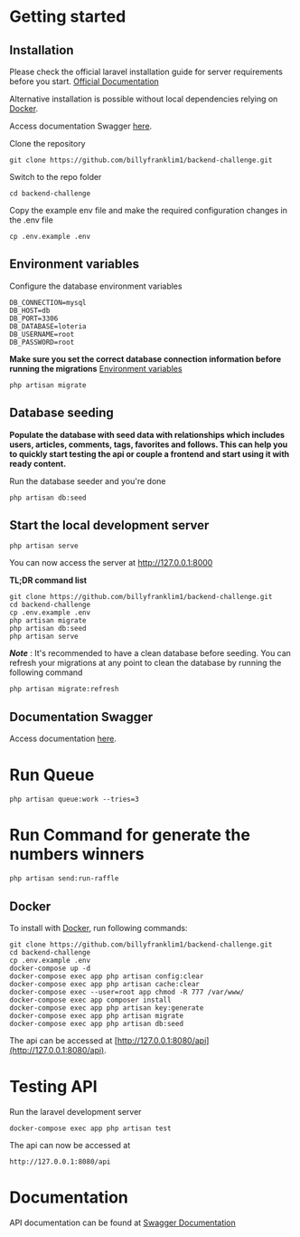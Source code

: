 # Getting started

## Installation

Please check the official laravel installation guide for server requirements before you start. [Official Documentation](https://laravel.com/docs/5.4/installation#installation)

Alternative installation is possible without local dependencies relying on [Docker](#docker). 

Access  documentation Swagger [here](http://127.0.0.1:8000/api/documentation).


Clone the repository

    git clone https://github.com/billyfranklim1/backend-challenge.git

Switch to the repo folder

    cd backend-challenge


Copy the example env file and make the required configuration changes in the .env file

    cp .env.example .env

## Environment variables

Configure the database environment variables

    DB_CONNECTION=mysql
    DB_HOST=db
    DB_PORT=3306
    DB_DATABASE=loteria
    DB_USERNAME=root
    DB_PASSWORD=root


**Make sure you set the correct database connection information before running the migrations** [Environment variables](#environment-variables)

    php artisan migrate

## Database seeding

**Populate the database with seed data with relationships which includes users, articles, comments, tags, favorites and follows. This can help you to quickly start testing the api or couple a frontend and start using it with ready content.**

Run the database seeder and you're done

    php artisan db:seed

## Start the local development server

    php artisan serve

You can now access the server at http://127.0.0.1:8000

**TL;DR command list**

    git clone https://github.com/billyfranklim1/backend-challenge.git
    cd backend-challenge
    cp .env.example .env
    php artisan migrate
    php artisan db:seed
    php artisan serve


***Note*** : It's recommended to have a clean database before seeding. You can refresh your migrations at any point to clean the database by running the following command

    php artisan migrate:refresh



## Documentation Swagger

Access documentation [here](http://127.0.0.1:8000/api/documentation).


# Run Queue

    php artisan queue:work --tries=3


# Run Command for generate the numbers winners

    php artisan send:run-raffle
    
## Docker

To install with [Docker](https://www.docker.com), run following commands:

```
git clone https://github.com/billyfranklim1/backend-challenge.git
cd backend-challenge
cp .env.example .env
docker-compose up -d
docker-compose exec app php artisan config:clear
docker-compose exec app php artisan cache:clear
docker-compose exec --user=root app chmod -R 777 /var/www/
docker-compose exec app composer install
docker-compose exec app php artisan key:generate
docker-compose exec app php artisan migrate
docker-compose exec app php artisan db:seed
```

The api can be accessed at [http://127.0.0.1:8080/api](http://127.0.0.1:8080/api).

# Testing API

Run the laravel development server

    docker-compose exec app php artisan test

The api can now be accessed at

    http://127.0.0.1:8080/api

# Documentation
API documentation can be found at [Swagger Documentation](http://127.0.0.1:8000/api/documentation)
